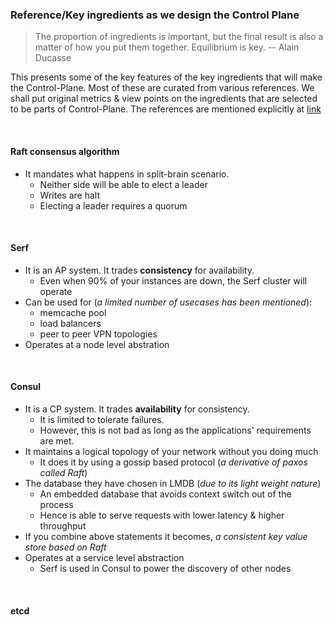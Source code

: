 ### Reference/Key ingredients as we design the Control Plane

> The proportion of ingredients is important, but the final result is also a matter of how you put them together. Equilibrium is key. 
-- Alain Ducasse

This presents some of the key features of the key ingredients that will make the Control-Plane. 
Most of these are curated from various references. We shall put original metrics & view points 
on the ingredients that are selected to be parts of Control-Plane. The references are mentioned
explicitly at [link](https://github.com/openebs/Control-Plane/blob/master/Reference-Articles.md)

<br />

#### Raft consensus algorithm

- It mandates what happens in split-brain scenario.
  - Neither side will be able to elect a leader
  - Writes are halt
  - Electing a leader requires a quorum

<br />

#### Serf

- It is an AP system. It trades **consistency** for availability.
  - Even when 90% of your instances are down, the Serf cluster will operate
- Can be used for (*a limited number of usecases has been mentioned*):
  - memcache pool
  - load balancers
  - peer to peer VPN topologies
- Operates at a node level abstration

<br />

#### Consul

- It is a CP system. It trades **availability** for consistency.
  - It is limited to tolerate failures.
  - However, this is not bad as long as the applications' requirements are met.
- It maintains a logical topology of your network without you doing much
  - It does it by using a gossip based protocol (*a derivative of paxos called Raft*)
- The database they have chosen in LMDB (*due to its light weight nature*)
  - An embedded database that avoids context switch out of the process
  - Hence is able to serve requests with lower latency & higher throughput
 - If you combine above statements it becomes, *a consistent key value store based on Raft*
- Operates at a service level abstraction
  - Serf is used in Consul to power the discovery of other nodes

<br />

#### etcd

